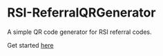 # RSI-ReferralQRGenerator

A simple QR code generator for RSI referral codes.

Get started [here](https://sc-open.github.io/RSI-ReferralQRGenerator/)
